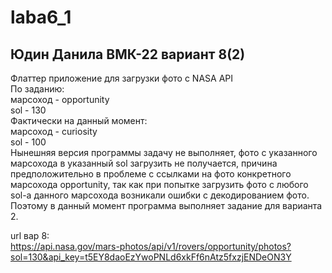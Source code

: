 # laba6_1

## Юдин Данила ВМК-22 вариант 8(2)
Флаттер приложение для загрузки фото с NASA API<br/>
По заданию:<br/>
     марсоход - opportunity<br/>
     sol - 130<br/>
Фактически на данный момент:<br/>
     марсоход - curiosity     <br/>
     sol - 100<br/>
Нынешняя версия программы задачу не выполняет, фото с указанного марсохода в указанный sol загрузить не получается, причина предположительно в проблеме с ссылками на фото конкретного марсохода opportunity, так как при попытке загрузить фото с любого sol-а данного марсохода возникали ошибки с декодированием фото. Поэтому в данный момент программа выполняет задание для варианта 2.<br/>


url вар 8:<br/>
https://api.nasa.gov/mars-photos/api/v1/rovers/opportunity/photos?sol=130&api_key=t5EY8daoEzYwoPNLd6xkFf6nAtz5fxzjENDeON3Y<br/>
